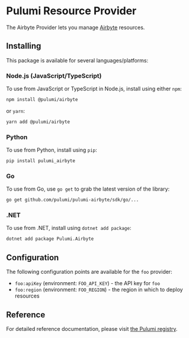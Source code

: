 # Pulumi Resource Provider

The Airbyte Provider lets you manage [Airbyte](https://airbyte.com) resources.

## Installing

This package is available for several languages/platforms:

### Node.js (JavaScript/TypeScript)

To use from JavaScript or TypeScript in Node.js, install using either `npm`:

```bash
npm install @pulumi/airbyte
```

or `yarn`:

```bash
yarn add @pulumi/airbyte
```

### Python

To use from Python, install using `pip`:

```bash
pip install pulumi_airbyte
```

### Go

To use from Go, use `go get` to grab the latest version of the library:

```bash
go get github.com/pulumi/pulumi-airbyte/sdk/go/...
```

### .NET

To use from .NET, install using `dotnet add package`:

```bash
dotnet add package Pulumi.Airbyte
```

## Configuration

The following configuration points are available for the `foo` provider:

- `foo:apiKey` (environment: `FOO_API_KEY`) - the API key for `foo`
- `foo:region` (environment: `FOO_REGION`) - the region in which to deploy resources

## Reference

For detailed reference documentation, please visit [the Pulumi registry](https://www.pulumi.com/registry/packages/foo/api-docs/).
